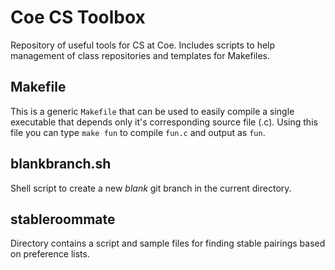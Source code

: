 # Coe CS Toolbox

Repository of useful tools for CS at Coe.  Includes scripts
to help management of class repositories and templates for Makefiles.

## Makefile

This is a generic `Makefile` that can be used to easily compile a
single executable that depends only it's corresponding source file
(.c).  Using this file you can type `make fun` to compile `fun.c` and
output as `fun`.  


## blankbranch.sh

Shell script to create a new *blank* git branch in the current
directory.


## stableroommate

Directory contains a script and sample files for finding stable
pairings based on preference lists.
